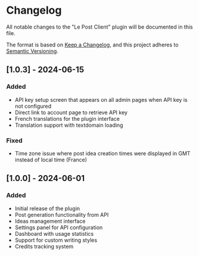 # Changelog

All notable changes to the "Le Post Client" plugin will be documented in this file.

The format is based on [Keep a Changelog](https://keepachangelog.com/en/1.0.0/),
and this project adheres to [Semantic Versioning](https://semver.org/spec/v2.0.0.html).

## [1.0.3] - 2024-06-15

### Added
- API key setup screen that appears on all admin pages when API key is not configured
- Direct link to account page to retrieve API key
- French translations for the plugin interface
- Translation support with textdomain loading

### Fixed
- Time zone issue where post idea creation times were displayed in GMT instead of local time (France)

## [1.0.0] - 2024-06-01

### Added
- Initial release of the plugin
- Post generation functionality from API
- Ideas management interface
- Settings panel for API configuration
- Dashboard with usage statistics
- Support for custom writing styles
- Credits tracking system 